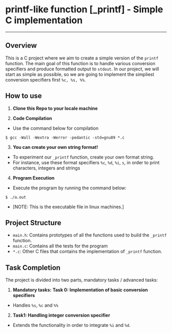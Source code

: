 # printf-like function [_printf] - Simple C implementation

----

## Overview

This is a C project where we aim to create a simple version of the `printf` function. The main goal of this function
is to handle various conversion specifiers and produce formatted output to `stdout`. In our project, we will start as simple as 
possible, so we are going to implement the simpliest conversion specifiers first `%c, %s, %%`.

## How to use
1. **Clone this Repo to your locale machine**

2. **Code Compilation**
- Use the command below for compilation
```
$ gcc -Wall -Wextra -Werror -pedantic -std=gnu89 *.c
```

3. **You can create your own string format!**
- To experiment our `_printf` function, create your own format string.
- For instance, use these format specifiers `%c`, `%d`, `%i`, `s`, in order to print characters, integers and strings

4. **Program Execution**
- Execute the program by running the command below:
```
$ ./a.out
``` 
- [NOTE: This is the executable file in linux machines.]

## Project Structure
- `main.h`: Contains prototypes of all the functions used to build the `_printf` function.
- `main.c`: Contains all the tests for the program
- `*.c`: Other C files that contains the implementation of `_printf` function.

## Task Completion
The project is divided into two parts, mandatory tasks / advanced tasks:
1. **Mandatory tasks:**
**Task 0: Implementation of basic conversion specifiers**
- Handles `%s`, `%c` and `%%`

2. **Task1: Handling integer conversion specifier**
- Extends the functionality in order to integrate `%i` and `%d`.
